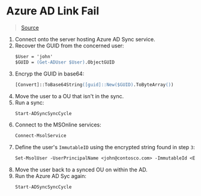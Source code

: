 # Azure AD Link Fail
> [Source](https://stackoverflow.com/questions/42805114/how-to-set-immutable-id-of-an-msoluser-to-null-value-using-powershell)

1. Connect onto the server hosting Azure AD Sync service.
2. Recover the GUID from the concerned user:
    ```ps
    $User = 'john'
    $GUID = (Get-ADUser $User).ObjectGUID
    ```
3. Encryp the GUID in base64:
    ```ps
    [Convert]::ToBase64String([guid]::New($GUID).ToByteArray())
    ```
5. Move the user to a OU that isn't in the sync.
6. Run a sync:
    ```ps
    Start-ADSyncSyncCycle
    ```
7. Connect to the MSOnline services:
    ```ps
    Connect-MsolService
    ```
8. Define the user's `ImmutableID` using the encrypted string found in step `3`:
    ```ps
    Set-MsolUser -UserPrincipalName <john@contosco.com> -ImmutableId <Encrypted GUID>
    ```
9. Move the user back to a synced OU on within the AD.
10. Run the Azure AD Syc again:
    ```ps
    Start-ADSyncSyncCycle
    ```
